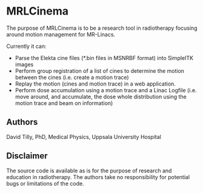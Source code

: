 # MRLCinema
The purpose of MRLCinema is to be a research tool in radiotherapy focusing around motion management for MR-Linacs.

Currently it can: 
- Parse the Elekta cine files (*.bin files in MSNRBF format) into SimpleITK images
- Perform group registration of a list of cines to determine the motion between the cines (i.e. create a motion trace)
- Replay the motion (cines and motion trace) in a web application.
- Perform dose accumulation using a motion trace and a Linac Logfile (i.e. move around, and accumulate, the dose whole distribution using the motion trace and beam on information)

## Authors
David Tilly, PhD, Medical Physics, Uppsala University Hospital

## Disclaimer
The source code is available as is for the purpose of research and education in radiotherapy. The authors take no responsibility for potential bugs or limitations of the code.

